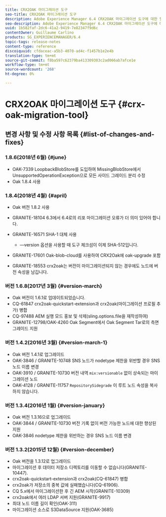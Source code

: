 ```yaml
---
title: CRX2OAK 마이그레이션 도구
seo-title: CRX2OAK 마이그레이션 도구
description: Adobe Experience Manager 6.4 CRX2OAK 마이그레이션 도구에 대한 릴리스 노트입니다.
seo-description: Adobe Experience Manager 6.4 CRX2OAK 마이그레이션 도구에 대한 릴리스 노트입니다.
uuid: 1b582faf-2dc6-41a2-9419-7e82347f9d6c
contentOwner: Guillaume Carlino
products: SG_EXPERIENCEMANAGER/6.4
topic-tags: release-notes
content-type: reference
discoiquuid: cfdaceac-a5b3-4070-ad4c-f1457b1e2e4b
translation-type: tm+mt
source-git-commit: f8ba597c62379ba413309303c2ad066ab7afce1e
workflow-type: tm+mt
source-wordcount: '268'
ht-degree: 0%

---
```



# CRX2OAK 마이그레이션 도구 {#crx-oak-migration-tool}

## 변경 사항 및 수정 사항 목록 {#list-of-changes-and-fixes}

### 1.8.6(2018년 6월) {#june}

* OAK-7339 LoopbackBlobStore를 도입하여 MissingBlobStore에서 UnsupportedOperationException으로 모든 사이드 그레이드 분리 수정
* Oak 1.8.4 사용

### 1.8.4(2018년 4월) {#april}

* Oak 버전 1.8.2 사용
* GRANITE-18104 6.3에서 6.4로의 리포 마이그레이션 오류가 더 의미 있어야 합니다.
* GRANITE-16571 SHA-1 대체 사용

   * —version 옵션을 사용할 때 도구 체크섬이 이제 SHA-512입니다.

* GRANITE-17601 Oak-blob-cloud를 사용하여 CRX2Oak에 oak-upgrade 포함
* GRANITE-18553 crx2oak는 버전이 마이그레이션되지 않는 경우에도 노드에 버전 속성을 남깁니다.

### 버전 1.6.8(2017년 3월) {#version-march}

* Oak 버전이 1.6.1로 업데이트되었습니다.
* CQ-61847 crx2oak-quickstart-extension과 crx2oak(마이그레이션 프로필 추가) 병합
* CQ-97488 AEM 실행 모드 홍보 및 삭제(sling.options.file을 재작성하여)
* GRANITE-12798/OAK-4260 Oak Segment에서 Oak Segment Tar로의 측면 그레이드 지원

### 버전 1.4.2(2016년 3월) {#version-march-1}

* Oak 버전 1.4.1로 업그레이드
* OAK-3846 / GRANITE-10748 SNS 노드가 nodetype 제한을 위반할 경우 SNS 노드 이름 변경
* OAK-3910 / GRANITE-10730 버전 내역 `mix:versionable` 없이 상속되는 마이그레이션 노드
* OAK-4128 / GRANITE-11757 `RepositorySidegrade` 이 루트 노드 속성을 복사하지 않습니다.

### 버전 1.3.4(2016년 1월) {#version-january}

* Oak 버전 1.3.16으로 업그레이드
* OAK-3844 / GRANITE-10730 버전 기록 없이 버전 가능한 노드에 대한 향상된 지원
* OAK-3846 nodetype 제한을 위반하는 경우 SNS 노드 이름 변경

### 버전 1.3.2(2015년 12월) {#version-december}

* Oak 버전을 1.3.12로 업그레이드
* 마이그레이션 후 데이터 저장소 디렉토리를 이동할 수 없습니다(GRANITE-10447).
* crx2oak-quickstart-extension과 crx2oak(CQ-61847) 병합
* crx2oak가 저장소의 중복 값에 실패했습니다(CQ-61906).
* CQ 5.x에서 마이그레이션한 후 긴 AEM 시작(GRANITE-10309)
* crx2oak에서 여러 LDAP 서버 지원(GRANITE-9917)
* 최대 노드 이름 길이 확인(OAK-311)
* 마이그레이션 소스로 S3DataSource 지원(OAK-3685)
